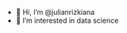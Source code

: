 - 👋 Hi, I’m @julianrizkiana
- 👀 I’m interested in data science



<!---
julianrizkiana/julianrizkiana is a ✨ special ✨ repository because its `README.md` (this file) appears on your GitHub profile.
You can click the Preview link to take a look at your changes.
--->
